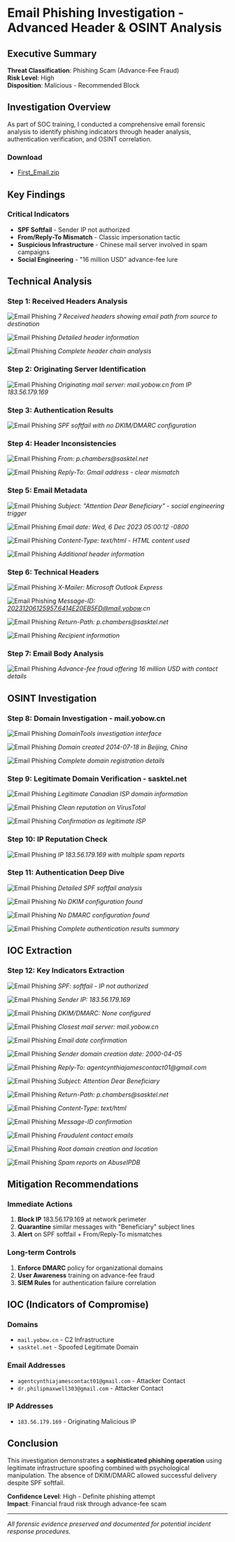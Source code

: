 # Email Phishing Investigation - Advanced Header & OSINT Analysis

## Executive Summary

**Threat Classification**: Phishing Scam (Advance-Fee Fraud)  
**Risk Level**: High  
**Disposition**: Malicious - Recommended Block

## Investigation Overview

As part of SOC training, I conducted a comprehensive email forensic analysis to identify phishing indicators through header analysis, authentication verification, and OSINT correlation.

### Download 

- [First_Email.zip](/1_SOC_Operations/TA577_Incident_Response/Email_Phishing_Analysis/First_Email.zip)

## Key Findings

### Critical Indicators

- **SPF Softfail** - Sender IP not authorized
- **From/Reply-To Mismatch** - Classic impersonation tactic
- **Suspicious Infrastructure** - Chinese mail server involved in spam campaigns
- **Social Engineering** - "16 million USD" advance-fee lure

## Technical Analysis

### Step 1: Received Headers Analysis

![Email Phishing](/1_SOC_Operations/TA577_Incident_Response/Email_Phishing_Analysis/assets/01_First_Email_Analysis.png)
_7 Received headers showing email path from source to destination_

![Email Phishing](/1_SOC_Operations/TA577_Incident_Response/Email_Phishing_Analysis/assets/02_First_Email_Analysis.png)
_Detailed header information_

![Email Phishing](/1_SOC_Operations/TA577_Incident_Response/Email_Phishing_Analysis/assets/03_First_Email_Analysis.png)
_Complete header chain analysis_

### Step 2: Originating Server Identification

![Email Phishing](/1_SOC_Operations/TA577_Incident_Response/Email_Phishing_Analysis/assets/04_First_Email_Analysis.png)
_Originating mail server: mail.yobow.cn from IP 183.56.179.169_

### Step 3: Authentication Results

![Email Phishing](/1_SOC_Operations/TA577_Incident_Response/Email_Phishing_Analysis/assets/05_First_Email_Analysis.png)
_SPF softfail with no DKIM/DMARC configuration_

### Step 4: Header Inconsistencies

![Email Phishing](/1_SOC_Operations/TA577_Incident_Response/Email_Phishing_Analysis/assets/06_First_Email_Analysis.png)
_From: p.chambers@sasktel.net_

![Email Phishing](/1_SOC_Operations/TA577_Incident_Response/Email_Phishing_Analysis/assets/07_First_Email_Analysis.png)
_Reply-To: Gmail address - clear mismatch_

### Step 5: Email Metadata

![Email Phishing](/1_SOC_Operations/TA577_Incident_Response/Email_Phishing_Analysis/assets/08_First_Email_Analysis.png)
_Subject: "Attention Dear Beneficiary" - social engineering trigger_

![Email Phishing](/1_SOC_Operations/TA577_Incident_Response/Email_Phishing_Analysis/assets/09_First_Email_Analysis.png)
_Email date: Wed, 6 Dec 2023 05:00:12 -0800_

![Email Phishing](/1_SOC_Operations/TA577_Incident_Response/Email_Phishing_Analysis/assets/10_First_Email_Analysis.png)
_Content-Type: text/html - HTML content used_

![Email Phishing](/1_SOC_Operations/TA577_Incident_Response/Email_Phishing_Analysis/assets/11_First_Email_Analysis.png)
_Additional header information_

### Step 6: Technical Headers

![Email Phishing](/1_SOC_Operations/TA577_Incident_Response/Email_Phishing_Analysis/assets/12_First_Email_Analysis.png)
_X-Mailer: Microsoft Outlook Express_

![Email Phishing](/1_SOC_Operations/TA577_Incident_Response/Email_Phishing_Analysis/assets/13_First_Email_Analysis.png)
_Message-ID: 20231206125957.6414E20EB5FD@mail.yobow.cn_

![Email Phishing](/1_SOC_Operations/TA577_Incident_Response/Email_Phishing_Analysis/assets/14_First_Email_Analysis.png)
_Return-Path: p.chambers@sasktel.net_

![Email Phishing](/1_SOC_Operations/TA577_Incident_Response/Email_Phishing_Analysis/assets/15_First_Email_Analysis.png)
_Recipient information_

### Step 7: Email Body Analysis

![Email Phishing](/1_SOC_Operations/TA577_Incident_Response/Email_Phishing_Analysis/assets/16_First_Email_Analysis.png)
_Advance-fee fraud offering 16 million USD with contact details_

## OSINT Investigation

### Step 8: Domain Investigation - mail.yobow.cn

![Email Phishing](/1_SOC_Operations/TA577_Incident_Response/Email_Phishing_Analysis/assets/17_First_Email_Analysis.png)
_DomainTools investigation interface_

![Email Phishing](/1_SOC_Operations/TA577_Incident_Response/Email_Phishing_Analysis/assets/18_First_Email_Analysis.png)
_Domain created 2014-07-18 in Beijing, China_

![Email Phishing](/1_SOC_Operations/TA577_Incident_Response/Email_Phishing_Analysis/assets/19_First_Email_Analysis.png)
_Complete domain registration details_

### Step 9: Legitimate Domain Verification - sasktel.net

![Email Phishing](/1_SOC_Operations/TA577_Incident_Response/Email_Phishing_Analysis/assets/20_First_Email_Analysis.png)
_Legitimate Canadian ISP domain information_

![Email Phishing](/1_SOC_Operations/TA577_Incident_Response/Email_Phishing_Analysis/assets/21_First_Email_Analysis.png)
_Clean reputation on VirusTotal_

![Email Phishing](/1_SOC_Operations/TA577_Incident_Response/Email_Phishing_Analysis/assets/22_First_Email_Analysis.png)
_Confirmation as legitimate ISP_

### Step 10: IP Reputation Check

![Email Phishing](/1_SOC_Operations/TA577_Incident_Response/Email_Phishing_Analysis/assets/23_First_Email_Analysis.png)
_IP 183.56.179.169 with multiple spam reports_

### Step 11: Authentication Deep Dive

![Email Phishing](/1_SOC_Operations/TA577_Incident_Response/Email_Phishing_Analysis/assets/24_First_Email_Analysis.png)
_Detailed SPF softfail analysis_

![Email Phishing](/1_SOC_Operations/TA577_Incident_Response/Email_Phishing_Analysis/assets/25_First_Email_Analysis.png)
_No DKIM configuration found_

![Email Phishing](/1_SOC_Operations/TA577_Incident_Response/Email_Phishing_Analysis/assets/26_First_Email_Analysis.png)
_No DMARC configuration found_

![Email Phishing](/1_SOC_Operations/TA577_Incident_Response/Email_Phishing_Analysis/assets/27_First_Email_Analysis.png)
_Complete authentication results summary_

## IOC Extraction

### Step 12: Key Indicators Extraction

![Email Phishing](/1_SOC_Operations/TA577_Incident_Response/Email_Phishing_Analysis/assets/28_First_Email_Analysis.png)
_SPF: softfail - IP not authorized_

![Email Phishing](/1_SOC_Operations/TA577_Incident_Response/Email_Phishing_Analysis/assets/29_First_Email_Analysis.png)
_Sender IP: 183.56.179.169_

![Email Phishing](/1_SOC_Operations/TA577_Incident_Response/Email_Phishing_Analysis/assets/30_First_Email_Analysis.png)
_DKIM/DMARC: None configured_

![Email Phishing](/1_SOC_Operations/TA577_Incident_Response/Email_Phishing_Analysis/assets/31_First_Email_Analysis.png)
_Closest mail server: mail.yobow.cn_

![Email Phishing](/1_SOC_Operations/TA577_Incident_Response/Email_Phishing_Analysis/assets/32_First_Email_Analysis.png)
_Email date confirmation_

![Email Phishing](/1_SOC_Operations/TA577_Incident_Response/Email_Phishing_Analysis/assets/33_First_Email_Analysis.png)
_Sender domain creation date: 2000-04-05_

![Email Phishing](/1_SOC_Operations/TA577_Incident_Response/Email_Phishing_Analysis/assets/34_First_Email_Analysis.png)
_Reply-To: agentcynthiajamescontact01@gmail.com_

![Email Phishing](/1_SOC_Operations/TA577_Incident_Response/Email_Phishing_Analysis/assets/35_First_Email_Analysis.png)
_Subject: Attention Dear Beneficiary_

![Email Phishing](/1_SOC_Operations/TA577_Incident_Response/Email_Phishing_Analysis/assets/36_First_Email_Analysis.png)
_Return-Path: p.chambers@sasktel.net_

![Email Phishing](/1_SOC_Operations/TA577_Incident_Response/Email_Phishing_Analysis/assets/37_First_Email_Analysis.png)
_Content-Type: text/html_

![Email Phishing](/1_SOC_Operations/TA577_Incident_Response/Email_Phishing_Analysis/assets/38_First_Email_Analysis.png)
_Message-ID confirmation_

![Email Phishing](/1_SOC_Operations/TA577_Incident_Response/Email_Phishing_Analysis/assets/39_First_Email_Analysis.png)
_Fraudulent contact emails_

![Email Phishing](/1_SOC_Operations/TA577_Incident_Response/Email_Phishing_Analysis/assets/40_First_Email_Analysis.png)
_Root domain creation and location_

![Email Phishing](/1_SOC_Operations/TA577_Incident_Response/Email_Phishing_Analysis/assets/41_First_Email_Analysis.png)
_Spam reports on AbuseIPDB_

## Mitigation Recommendations

### Immediate Actions

1. **Block IP** 183.56.179.169 at network perimeter
2. **Quarantine** similar messages with "Beneficiary" subject lines
3. **Alert** on SPF softfail + From/Reply-To mismatches

### Long-term Controls

1. **Enforce DMARC** policy for organizational domains
2. **User Awareness** training on advance-fee fraud
3. **SIEM Rules** for authentication failure correlation

## IOC (Indicators of Compromise)

### Domains

- `mail.yobow.cn` - C2 Infrastructure
- `sasktel.net` - Spoofed Legitimate Domain

### Email Addresses

- `agentcynthiajamescontact01@gmail.com` - Attacker Contact
- `dr.philipmaxwell303@gmail.com` - Attacker Contact

### IP Addresses

- `183.56.179.169` - Originating Malicious IP

## Conclusion

This investigation demonstrates a **sophisticated phishing operation** using legitimate infrastructure spoofing combined with psychological manipulation. The absence of DKIM/DMARC allowed successful delivery despite SPF softfail.

**Confidence Level**: High - Definite phishing attempt  
**Impact**: Financial fraud risk through advance-fee scam

---

_All forensic evidence preserved and documented for potential incident response procedures._
